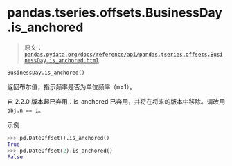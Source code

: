 # pandas.tseries.offsets.BusinessDay.is_anchored

> 原文：[`pandas.pydata.org/docs/reference/api/pandas.tseries.offsets.BusinessDay.is_anchored.html`](https://pandas.pydata.org/docs/reference/api/pandas.tseries.offsets.BusinessDay.is_anchored.html)

```py
BusinessDay.is_anchored()
```

返回布尔值，指示频率是否为单位频率（n=1）。

自 2.2.0 版本起已弃用：is_anchored 已弃用，并将在将来的版本中移除。请改用`obj.n == 1`。

示例

```py
>>> pd.DateOffset().is_anchored()
True
>>> pd.DateOffset(2).is_anchored()
False 
```
